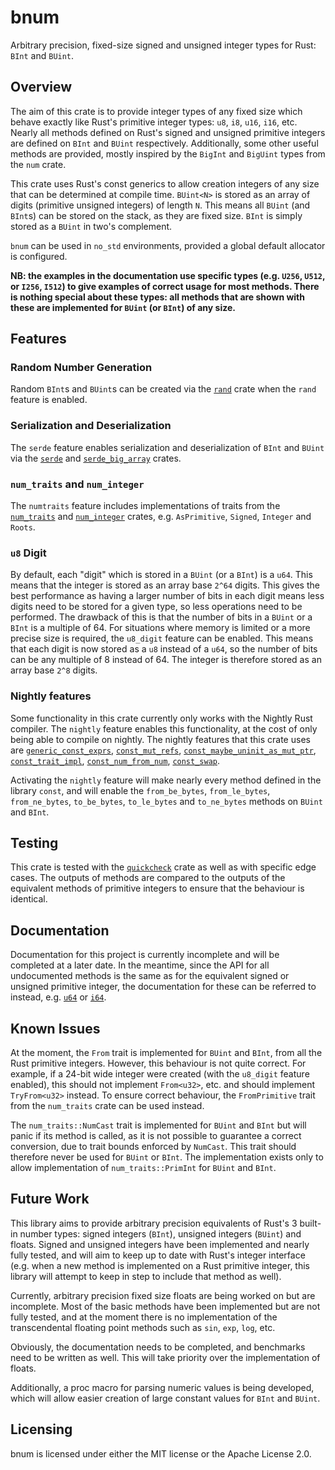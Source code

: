 # bnum

Arbitrary precision, fixed-size signed and unsigned integer types for Rust: `BInt` and `BUint`.

## Overview

The aim of this crate is to provide integer types of any fixed size which behave exactly like Rust's primitive integer types: `u8`, `i8`, `u16`, `i16`, etc. Nearly all methods defined on Rust's signed and unsigned primitive integers are defined on `BInt` and `BUint` respectively. Additionally, some other useful methods are provided, mostly inspired by the `BigInt` and `BigUint` types from the `num` crate.

This crate uses Rust's const generics to allow creation integers of any size that can be determined at compile time. `BUint<N>` is stored as an array of digits (primitive unsigned integers) of length `N`. This means all `BUint` (and `BInt`s) can be stored on the stack, as they are fixed size. `BInt` is simply stored as a `BUint` in two's complement.

`bnum` can be used in `no_std` environments, provided a global default allocator is configured.

**NB: the examples in the documentation use specific types (e.g. `U256`, `U512`,  or `I256`, `I512`) to give examples of correct usage for most methods. There is nothing special about these types: all methods that are shown with these are implemented for `BUint` (or `BInt`) of any size.**

## Features

### Random Number Generation

Random `BInt`s and `BUint`s can be created via the [`rand`](https://docs.rs/rand/latest/rand/) crate when the `rand` feature is enabled.

### Serialization and Deserialization

The `serde` feature enables serialization and deserialization of `BInt` and `BUint` via the [`serde`](https://docs.rs/serde/latest/serde/) and [`serde_big_array`](https://docs.rs/serde-big-array/latest/serde_big_array/) crates.

### `num_traits` and `num_integer`

The `numtraits` feature includes implementations of traits from the [`num_traits`](https://docs.rs/num-traits/latest/num_traits/) and [`num_integer`](https://docs.rs/num-integer/latest/num_integer/) crates, e.g. `AsPrimitive`, `Signed`, `Integer` and `Roots`.

### `u8` Digit

By default, each "digit" which is stored in a `BUint` (or a `BInt`) is a `u64`. This means that the integer is stored as an array base `2^64` digits. This gives the best performance as having a larger number of bits in each digit means less digits need to be stored for a given type, so less operations need to be performed. The drawback of this is that the number of bits in a `BUint` or a `BInt` is a multiple of 64. For situations where memory is limited or a more precise size is required, the `u8_digit` feature can be enabled. This means that each digit is now stored as a `u8` instead of a `u64`, so the number of bits can be any multiple of 8 instead of 64. The integer is therefore stored as an array base `2^8` digits.

### Nightly features

Some functionality in this crate currently only works with the Nightly Rust compiler. The `nightly` feature enables this functionality, at the cost of only being able to compile on nightly. The nightly features that this crate uses are [`generic_const_exprs`](https://github.com/rust-lang/rust/issues/76560), [`const_mut_refs`](https://github.com/rust-lang/rust/issues/57349), [`const_maybe_uninit_as_mut_ptr`](https://github.com/rust-lang/rust/issues/75251), [`const_trait_impl`](https://github.com/rust-lang/rust/issues/67792), [`const_num_from_num`](https://github.com/rust-lang/rust/issues/87852), [`const_swap`](https://github.com/rust-lang/rust/issues/83163).

Activating the `nightly` feature will make nearly every method defined in the library `const`, and will enable the `from_be_bytes`, `from_le_bytes`, `from_ne_bytes`, `to_be_bytes`, `to_le_bytes` and `to_ne_bytes` methods on `BUint` and `BInt`.

## Testing

This crate is tested with the [`quickcheck`](https://docs.rs/quickcheck/latest/quickcheck/) crate as well as with specific edge cases. The outputs of methods are compared to the outputs of the equivalent methods of primitive integers to ensure that the behaviour is identical.

## Documentation

Documentation for this project is currently incomplete and will be completed at a later date. In the meantime, since the API for all undocumented methods is the same as for the equivalent signed or unsigned primitive integer, the documentation for these can be referred to instead, e.g. [`u64`](https://doc.rust-lang.org/std/primitive.u64.html) or [`i64`](https://doc.rust-lang.org/std/primitive.i64.html).

## Known Issues

At the moment, the `From` trait is implemented for `BUint` and `BInt`, from all the Rust primitive integers. However, this behaviour is not quite correct. For example, if a 24-bit wide integer were created (with the `u8_digit` feature enabled), this should not implement `From<u32>`, etc. and should implement `TryFrom<u32>` instead. To ensure correct behaviour, the `FromPrimitive` trait from the `num_traits` crate can be used instead.

The `num_traits::NumCast` trait is implemented for `BUint` and `BInt` but will panic if its method is called, as it is not possible to guarantee a correct conversion, due to trait bounds enforced by `NumCast`. This trait should therefore never be used for `BUint` or `BInt`. The implementation exists only to allow implementation of `num_traits::PrimInt` for `BUint` and `BInt`.

## Future Work

This library aims to provide arbitrary precision equivalents of Rust's 3 built-in number types: signed integers (`BInt`), unsigned integers (`BUint`) and floats. Signed and unsigned integers have been implemented and nearly fully tested, and will aim to keep up to date with Rust's integer interface (e.g. when a new method is implemented on a Rust primitive integer, this library will attempt to keep in step to include that method as well).

Currently, arbitrary precision fixed size floats are being worked on but are incomplete. Most of the basic methods have been implemented but are not fully tested, and at the moment    there is no implementation of the transcendental floating point methods such as `sin`, `exp`, `log`, etc.

Obviously, the documentation needs to be completed, and benchmarks need to be written as well. This will take priority over the implementation of floats.

Additionally, a proc macro for parsing numeric values is being developed, which will allow easier creation of large constant values for `BInt` and `BUint`.

## Licensing

bnum is licensed under either the MIT license or the Apache License 2.0.